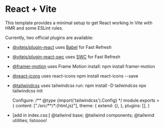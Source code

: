 # React + Vite

This template provides a minimal setup to get React working in Vite with HMR and some ESLint rules.

Currently, two official plugins are available:

- [@vitejs/plugin-react](https://github.com/vitejs/vite-plugin-react/blob/main/packages/plugin-react/README.md) uses [Babel](https://babeljs.io/) for Fast Refresh
- [@vitejs/plugin-react-swc](https://github.com/vitejs/vite-plugin-react-swc) uses [SWC](https://swc.rs/) for Fast Refresh
- [@framer-motion](https://www.framer.com/motion/) uses Frame Motion
  install: npm install framer-motion
- [@react-icons](https://www.npmjs.com/package/react-icons) uses react-icons
  npm install react-icons --save
- [@tailwindcss](https://tailwindcss.com/) uses tailwindcss
  run:
  npm install -D tailwindcss
  npx tailwindcss init

  Configure:
  /** @type {import('tailwindcss').Config} \*/
  module.exports = {
  content: ["./src/**/\*.{html,js}"],
  theme: {
  extend: {},
  },
  plugins: [],
  }

- [add in index.css:]
  @tailwind base;
  @tailwind components;
  @tailwind utilities;
  listoooo!
